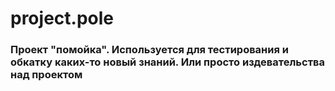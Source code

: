 # project.pole


### Проект "помойка". Используется для тестирования и обкатку каких-то новый знаний. Или просто издевательства над проектом
